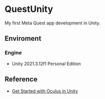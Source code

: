 # QuestUnity
My first Meta Quest app development in Unity.

## Enviroment
### Engine
- Unity 2021.3.12f1 Personal Edition

## Reference
- [Get Started with Oculus in Unity](https://developer.oculus.com/documentation/unity/unity-gs-overview/)
